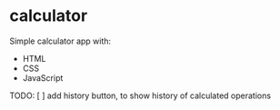 # calculator 
Simple calculator app with:
* HTML
* CSS
* JavaScript

TODO:
[ ] add history button, to show history of calculated operations
